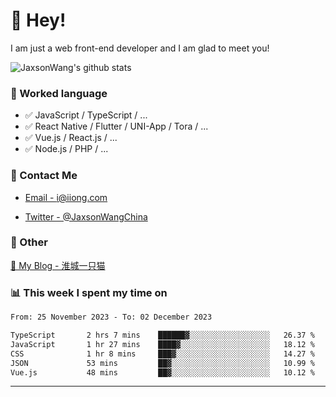 # 👋 Hey!

I am just a web front-end developer and I am glad to meet you!

![JaxsonWang's github stats](https://github-readme-stats.vercel.app/api?username=JaxsonWang&&show_icons=true&&title_color=1abc9c&&icon_color=1abc9c)


### 📝 Worked language

- ✅ JavaScript / TypeScript / ...
- ✅ React Native / Flutter / UNI-App / Tora / ...
- ✅ Vue.js / React.js / ...
- ✅ Node.js / PHP / ...

### 📮 Contact Me

- [Email - i@iiong.com](mailto:i@iiong.com)

- [Twitter - @JaxsonWangChina](https://twitter.com/JaxsonWangChina)

### 🤪 Other

[📌 My Blog - 淮城一只猫](https://iiong.com)

### 📊 This week I spent my time on

<!--START_SECTION:waka-->

```txt
From: 25 November 2023 - To: 02 December 2023

TypeScript       2 hrs 7 mins    ██████▓░░░░░░░░░░░░░░░░░░   26.37 %
JavaScript       1 hr 27 mins    ████▓░░░░░░░░░░░░░░░░░░░░   18.12 %
CSS              1 hr 8 mins     ███▓░░░░░░░░░░░░░░░░░░░░░   14.27 %
JSON             53 mins         ██▓░░░░░░░░░░░░░░░░░░░░░░   10.99 %
Vue.js           48 mins         ██▓░░░░░░░░░░░░░░░░░░░░░░   10.12 %
```

<!--END_SECTION:waka-->

---

